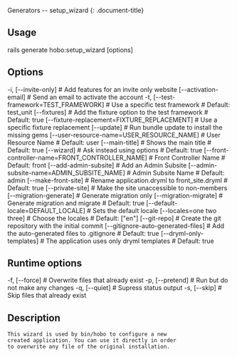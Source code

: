 Generators -- setup\_wizard
{: .document-title}


## Usage

    

  rails generate hobo:setup_wizard [options]


## Options

    

  -i, [--invite-only]                                  # Add features for an invite only website
      [--activation-email]                             # Send an email to activate the account
  -t, [--test-framework=TEST_FRAMEWORK]                # Use a specific test framework
                                                       # Default: test_unit
      [--fixtures]                                     # Add the fixture option to the test framework
                                                       # Default: true
      [--fixture-replacement=FIXTURE_REPLACEMENT]      # Use a specific fixture replacement
      [--update]                                       # Run bundle update to install the missing gems
      [--user-resource-name=USER_RESOURCE_NAME]        # User Resource Name
                                                       # Default: user
      [--main-title]                                   # Shows the main title
                                                       # Default: true
      [--wizard]                                       # Ask instead using options
                                                       # Default: true
      [--front-controller-name=FRONT_CONTROLLER_NAME]  # Front Controller Name
                                                       # Default: front
      [--add-admin-subsite]                            # Add an Admin Subsite
      [--admin-subsite-name=ADMIN_SUBSITE_NAME]        # Admin Subsite Name
                                                       # Default: admin
      [--make-front-site]                              # Rename application.dryml to front_site.dryml
                                                       # Default: true
      [--private-site]                                 # Make the site unaccessible to non-members
      [--migration-generate]                           # Generate migration only
      [--migration-migrate]                            # Generate migration and migrate
                                                       # Default: true
      [--default-locale=DEFAULT_LOCALE]                # Sets the default locale
      [--locales=one two three]                        # Choose the locales
                                                       # Default: ["en"]
      [--git-repo]                                     # Create the git repository with the initial commit
      [--gitignore-auto-generated-files]               # Add the auto-generated files to .gitignore
                                                       # Default: true
      [--dryml-only-templates]                         # The application uses only dryml templates
                                                       # Default: true


## Runtime options

    

  -f, [--force]    # Overwrite files that already exist
  -p, [--pretend]  # Run but do not make any changes
  -q, [--quiet]    # Supress status output
  -s, [--skip]     # Skip files that already exist


## Description

    

    This wizard is used by bin/hobo to configure a new
    created application. You can use it directly in order
    to overwrite any file of the original installation.

